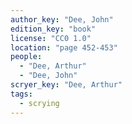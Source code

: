 ```yaml
---
author_key: "Dee, John"
edition_key: "book"
license: "CC0 1.0"
location: "page 452-453"
people:
  - "Dee, Arthur"
  - "Dee, John"
scryer_key: "Dee, Arthur"
tags:
  - scrying
---
```

